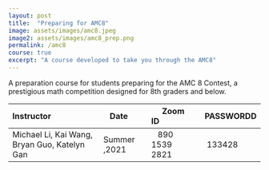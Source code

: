 ```yaml
---
layout: post
title:  "Preparing for AMC8"
image: assets/images/amc8.jpeg
image2: assets/images/amc8_prep.png
permalink: /amc8
course: true
excerpt: "A course developed to take you through the AMC8"
---
```


 A preparation course for students preparing for the AMC 8 Contest, a prestigious math competition designed for 8th graders and below.


| Instructor  | &nbsp;&nbsp;&nbsp;Date&nbsp; | &nbsp;&nbsp; &nbsp;&nbsp;Zoom ID &nbsp; | &nbsp;PASSWORDD  |
| :---        |    :----   |          :--- |  :--- |
|Michael Li, Kai Wang, Bryan Guo, Katelyn Gan   | Summer ,2021   | &nbsp;&nbsp; 890 1539 2821 &nbsp; &nbsp; |&nbsp; 133428|

<br/>
